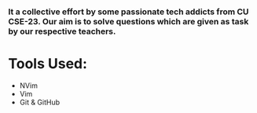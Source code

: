 <b><h3>It a collective effort by some passionate tech addicts from CU CSE-23. Our aim is to solve questions which are given as task by our respective teachers.</h3></b>
<h1>Tools Used:</h1>
<p>
  <ul>
    <li>NVim</li>
    <li>Vim</li>
    <li>Git & GitHub</li>
  </ul>
</p>
